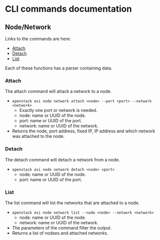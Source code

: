 # CLI commands documentation

## Node/Network

Links to the commands are here:
* [Attach](#attach)
* [Detach](#detach)
* [List](#list)

Each of these functions has a parser containing data.

### <a name="attach"></a>Attach

The attach command will attack a network to a node. 

* `openstack esi node network attach <node> --port <port> --network <network>` 
    * Exactly one port or network is needed.
    * node: name or UUID of the node.
    * port: name or UUID of the port.
    * network: name or UUID of the network.
* Returns the node, port address, fixed IP, IP address and which network was attached to the node.

### <a name="detach"></a>Detach

The detach command will detach a network from a node. 

* `openstack esi node network detach <node> <port>`
    * node: name or UUID of the node.
    * port: name or UUID of the port.
    
### <a name="list"></a>List

The list command will list the networks that are attached to a node. 

* `openstack esi node network list --node <node> --network <network>`
    * node: name or UUID of the node.
    * network: name or UUID of the network.
* The parameters of the command filter the output.
* Returns a list of nodses and attached networks.
